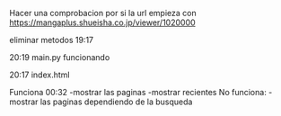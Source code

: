 Hacer una comprobacion por si la url empieza con 
https://mangaplus.shueisha.co.jp/viewer/1020000


eliminar metodos 19:17



20:19 main.py funcionando

20:17 index.html


Funciona 00:32
-mostrar las paginas
-mostrar recientes
No funciona:
-mostrar las paginas dependiendo de la busqueda